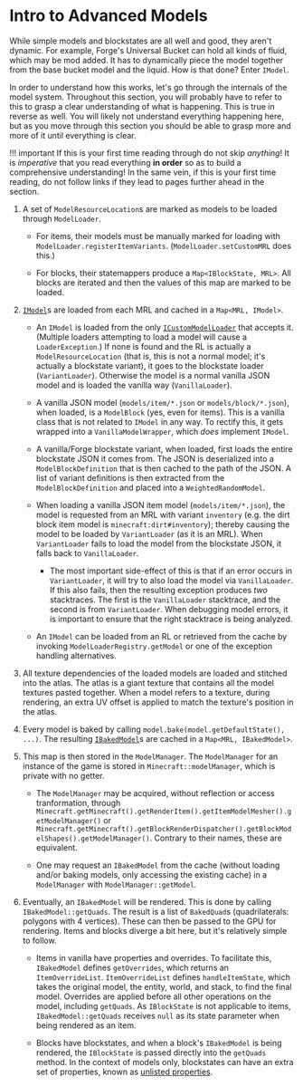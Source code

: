 Intro to Advanced Models
========================

While simple models and blockstates are all well and good, they aren't dynamic. For example, Forge's Universal Bucket can hold all kinds of fluid, which may be mod added. It has to dynamically piece the model together from the base bucket model and the liquid. How is that done? Enter `IModel`.

In order to understand how this works, let's go through the internals of the model system. Throughout this section, you will probably have to refer to this to grasp a clear understanding of what is happening. This is true in reverse as well. You will likely not understand everything happening here, but as you move through this section you should be able to grasp more and more of it until everything is clear.

!!! important
    If this is your first time reading through do not skip _anything_! It is _imperative_ that you read everything **in order** so as to build a comprehensive understanding! In the same vein, if this is your first time reading, do not follow links if they lead to pages further ahead in the section.

1. A set of `ModelResourceLocation`s are marked as models to be loaded through `ModelLoader`.

    * For items, their models must be manually marked for loading with `ModelLoader.registerItemVariants`. (`ModelLoader.setCustomMRL` does this.)

    * For blocks, their statemappers produce a `Map<IBlockState, MRL>`. All blocks are iterated and then the values of this map are marked to be loaded.

2. [`IModel`][IModel]s are loaded from each MRL and cached in a `Map<MRL, IModel>`.

    * An `IModel` is loaded from the only [`ICustomModelLoader`][ICustomModelLoader] that accepts it. (Multiple loaders attempting to load a model will cause a `LoaderException`.) If none is found and the RL is actually a `ModelResourceLocation` (that is, this is not a normal model; it's actually a blockstate variant), it goes to the blockstate loader (`VariantLoader`). Otherwise the model is a normal vanilla JSON model and is loaded the vanilla way (`VanillaLoader`).

    * A vanilla JSON model (`models/item/*.json` or `models/block/*.json`), when loaded, is a `ModelBlock` (yes, even for items). This is a vanilla class that is not related to `IModel` in any way. To rectify this, it gets wrapped into a `VanillaModelWrapper`, which *does* implement `IModel`.

    * A vanilla/Forge blockstate variant, when loaded, first loads the entire blockstate JSON it comes from. The JSON is deserialized into a `ModelBlockDefinition` that is then cached to the path of the JSON. A list of variant definitions is then extracted from the `ModelBlockDefinition` and placed into a `WeightedRandomModel`.

    * When loading a vanilla JSON item model (`models/item/*.json`), the model is requested from an MRL with variant `inventory` (e.g. the dirt block item model is `minecraft:dirt#inventory`); thereby causing the model to be loaded by `VariantLoader` (as it is an MRL). When `VariantLoader` fails to load the model from the blockstate JSON, it falls back to `VanillaLoader`.
        * The most important side-effect of this is that if an error occurs in `VariantLoader`, it will try to also load the model via `VanillaLoader`. If this also fails, then the resulting exception produces *two* stacktraces. The first is the `VanillaLoader` stacktrace, and the second is from `VariantLoader`. When debugging model errors, it is important to ensure that the right stacktrace is being analyzed.

    * An `IModel` can be loaded from an RL or retrieved from the cache by invoking `ModelLoaderRegistry.getModel` or one of the exception handling alternatives.

3. All texture dependencies of the loaded models are loaded and stitched into the atlas. The atlas is a giant texture that contains all the model textures pasted together. When a model refers to a texture, during rendering, an extra UV offset is applied to match the texture's position in the atlas.

4. Every model is baked by calling `model.bake(model.getDefaultState(), ...)`. The resulting [`IBakedModel`][IBakedModel]s are cached in a `Map<MRL, IBakedModel>`.

5. This map is then stored in the `ModelManager`. The `ModelManager` for an instance of the game is stored in `Minecraft::modelManager`, which is private with no getter.

    * The `ModelManager` may be acquired, without reflection or access tranformation, through `Minecraft.getMinecraft().getRenderItem().getItemModelMesher().getModelManager()` or `Minecraft.getMinecraft().getBlockRenderDispatcher().getBlockModelShapes().getModelManager()`. Contrary to their names, these are equivalent.

    * One may request an `IBakedModel` from the cache (without loading and/or baking models, only accessing the existing cache) in a `ModelManager` with `ModelManager::getModel`.

6. Eventually, an `IBakedModel` will be rendered. This is done by calling `IBakedModel::getQuads`. The result is a list of `BakedQuad`s (quadrilaterals: polygons with 4 vertices). These can then be passed to the GPU for rendering. Items and blocks diverge a bit here, but it's relatively simple to follow.

    * Items in vanilla have properties and overrides. To facilitate this, `IBakedModel` defines `getOverrides`, which returns an `ItemOverrideList`. `ItemOverrideList` defines `handleItemState`, which takes the original model, the entity, world, and stack, to find the final model. Overrides are applied before all other operations on the model, including `getQuads`. As `IBlockState` is not applicable to items, `IBakedModel::getQuads` receives `null` as its state parameter when being rendered as an item.

    * Blocks have blockstates, and when a block's `IBakedModel` is being rendered, the `IBlockState` is passed directly into the `getQuads` method. In the context of models only, blockstates can have an extra set of properties, known as [unlisted properties][extended states].

[IModel]: imodel.md
[IBakedModel]: ibakedmodel.md
[ICustomModelLoader]: icustommodelloader.md
[extended states]: extended-blockstates.md
